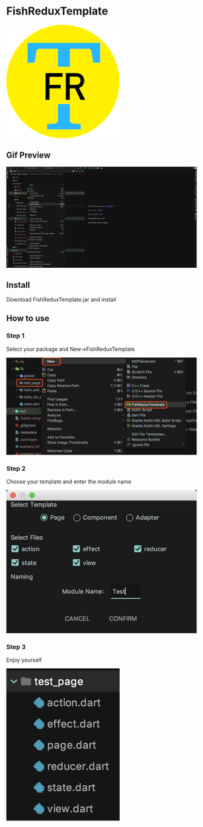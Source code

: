 # FishReduxTemplate

![](https://github.com/BakerJQ/FishReduxTemplateForAS/blob/master/screenshots/logo.png?raw=true)

## Gif Preview

![](https://github.com/BakerJQ/FishReduxTemplateForAS/blob/master/screenshots/preview.gif?raw=true)

## Install
Download FishReduxTemplate.jar and install

## How to use

### Step 1
Select your package and New->FishReduxTemplate

![](https://github.com/BakerJQ/FishReduxTemplateForAS/blob/master/screenshots/package.png?raw=true)

### Step 2
Choose your template and enter the module name

![](https://github.com/BakerJQ/FishReduxTemplateForAS/blob/master/screenshots/modal.png?raw=true)

### Step 3
Enjoy yourself

![](https://github.com/BakerJQ/FishReduxTemplateForAS/blob/master/screenshots/result.png?raw=true)

